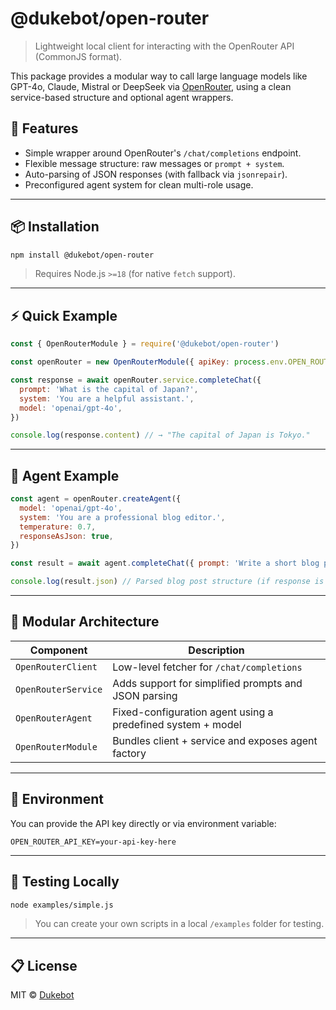 # @dukebot/open-router

> Lightweight local client for interacting with the OpenRouter API (CommonJS format).

This package provides a modular way to call large language models like GPT-4o, Claude, Mistral or DeepSeek via [OpenRouter](https://openrouter.ai/), using a clean service-based structure and optional agent wrappers.

## 🚀 Features

- Simple wrapper around OpenRouter's `/chat/completions` endpoint.
- Flexible message structure: raw messages or `prompt + system`.
- Auto-parsing of JSON responses (with fallback via `jsonrepair`).
- Preconfigured agent system for clean multi-role usage.

---

## 📦 Installation

```bash
npm install @dukebot/open-router
```

> Requires Node.js `>=18` (for native `fetch` support).

---

## ⚡ Quick Example

```js
const { OpenRouterModule } = require('@dukebot/open-router')

const openRouter = new OpenRouterModule({ apiKey: process.env.OPEN_ROUTER_API_KEY })

const response = await openRouter.service.completeChat({
  prompt: 'What is the capital of Japan?',
  system: 'You are a helpful assistant.',
  model: 'openai/gpt-4o',
})

console.log(response.content) // → "The capital of Japan is Tokyo."
```

---

## 🧠 Agent Example

```js
const agent = openRouter.createAgent({
  model: 'openai/gpt-4o',
  system: 'You are a professional blog editor.',
  temperature: 0.7,
  responseAsJson: true,
})

const result = await agent.completeChat({ prompt: 'Write a short blog post about AI in 2025' })

console.log(result.json) // Parsed blog post structure (if response is valid JSON)
```

---

## 🧱 Modular Architecture

| Component           | Description                                                      |
|--------------------|------------------------------------------------------------------|
| `OpenRouterClient`  | Low-level fetcher for `/chat/completions`                      |
| `OpenRouterService` | Adds support for simplified prompts and JSON parsing           |
| `OpenRouterAgent`   | Fixed-configuration agent using a predefined system + model    |
| `OpenRouterModule`  | Bundles client + service and exposes agent factory             |

---

## 🔐 Environment

You can provide the API key directly or via environment variable:

```env
OPEN_ROUTER_API_KEY=your-api-key-here
```

---

## 🧪 Testing Locally

```bash
node examples/simple.js
```

> You can create your own scripts in a local `/examples` folder for testing.

---

## 📋 License

MIT © [Dukebot](https://github.com/dukebot)
